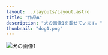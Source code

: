 ```yaml
---
layout: ../layouts/Layout.astro
title: "作品A"
description: "犬の画像1を載せています。"
thumbnail: "dog1.png"
---
```


![犬の画像1](/images/dog1.png)
